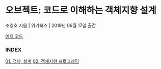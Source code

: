 # 오브젝트: 코드로 이해하는 객체지향 설계

조영호 지음 | 위키북스 | 2019년 06월 17일 출간

[예제 코드](https://github.com/eternity-oop/object)

### INDEX

[01. 객체, 설계](https://github.com/oh29oh29/read-and-learn/tree/master/books/objects/Chapter01.md)
[02. 객체지향 프로그래밍](https://github.com/oh29oh29/read-and-learn/tree/master/books/objects/Chapter02.md)